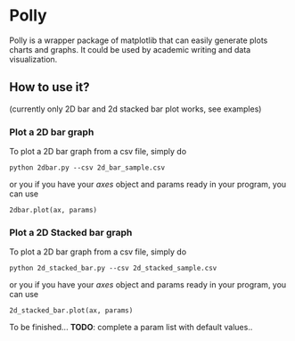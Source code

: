# Polly
Polly is a wrapper package of matplotlib that can easily generate plots charts and graphs. It could be used by academic writing and data visualization. 

## How to use it?

(currently only 2D bar and 2d stacked bar plot works, see examples)

### Plot a 2D bar graph

To plot a 2D bar graph from a csv file, simply do
```
python 2dbar.py --csv 2d_bar_sample.csv
```

or you if you have your *axes* object and params ready in your program, you can use
```
2dbar.plot(ax, params)
```

### Plot a 2D Stacked bar graph

To plot a 2D bar graph from a csv file, simply do
```
python 2d_stacked_bar.py --csv 2d_stacked_sample.csv
```

or you if you have your *axes* object and params ready in your program, you can use
```
2d_stacked_bar.plot(ax, params)
```

To be finished...
**TODO**: complete a param list with default values..

